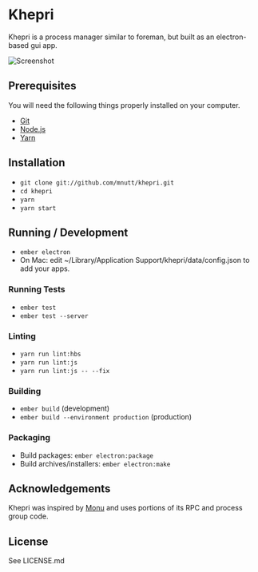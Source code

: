# Khepri

Khepri is a process manager similar to foreman, but built as an electron-based gui app.

![Screenshot](/public/assets/images/screenshot.png?raw=true&cache=false)

## Prerequisites

You will need the following things properly installed on your computer.

* [Git](http://git-scm.com/)
* [Node.js](http://nodejs.org/)
* [Yarn](https://yarnpkg.com/)

## Installation

* `git clone git://github.com/mnutt/khepri.git`
* `cd khepri`
* `yarn`
* `yarn start`

## Running / Development

* `ember electron`
* On Mac: edit ~/Library/Application Support/khepri/data/config.json to add your apps.

### Running Tests

* `ember test`
* `ember test --server`

### Linting

* `yarn run lint:hbs`
* `yarn run lint:js`
* `yarn run lint:js -- --fix`

### Building

* `ember build` (development)
* `ember build --environment production` (production)

### Packaging

* Build packages: `ember electron:package`
* Build archives/installers: `ember electron:make`

## Acknowledgements

Khepri was inspired by [Monu](https://github.com/maxogden/monu) and uses portions of its RPC and process group code.

## License

See LICENSE.md
